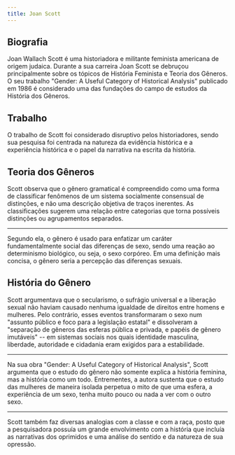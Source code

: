 ```yaml
---
title: Joan Scott
---
```


## Biografia

Joan Wallach Scott é uma historiadora e militante feminista americana de origem judaica. Durante a sua carreira Joan Scott se debruçou principalmente sobre os tópicos de História Feminista e Teoria dos Gêneros. O seu trabalho "Gender: A Useful Category of Historical Analysis" publicado em 1986 é considerado uma das fundações do campo de estudos da História dos Gêneros.

## Trabalho

O trabalho de Scott foi considerado disruptivo pelos historiadores, sendo sua pesquisa foi centrada na natureza da evidência histórica e a experiência histórica e o papel da narrativa na escrita da história.

## Teoria dos Gêneros

Scott observa que o gênero gramatical é compreendido como uma forma de classificar fenômenos de um sistema socialmente consensual de distinções, e não uma descrição objetiva de traços inerentes. As classificações sugerem uma relação entre categorias que torna possíveis distinções ou agrupamentos separados.

---

Segundo ela, o gênero é usado para enfatizar um caráter fundamentalmente social das diferenças de sexo, sendo uma reação ao determinismo biológico, ou seja, o sexo corpóreo. Em uma definição mais concisa, o gênero seria a percepção das diferenças sexuais.

## História do Gênero

Scott argumentava que o secularismo, o sufrágio universal e a liberação sexual não haviam causado nenhuma igualdade de direitos entre homens e mulheres. Pelo contrário, esses eventos transformaram o sexo num "assunto público e foco para a legislação estatal" e dissolveram a "separação de gêneros das esferas pública e privada, e papéis de gênero imutáveis" -- em sistemas sociais nos quais identidade masculina, liberdade, autoridade e cidadania eram exigidos para a estabilidade.

---

Na sua obra "Gender: A Useful Category of Historical Analysis", Scott argumenta que o estudo do gênero não somente explica a história feminina, mas a história como um todo. Entrementes, a autora sustenta que o estudo das mulheres de maneira isolada perpetua o mito de que uma esfera, a experiência de um sexo, tenha muito pouco ou nada a ver com o outro sexo.

---

Scott também faz diversas analogias com a classe e com a raça, posto que a pesquisadora possuía um grande envolvimento com a história que incluía as narrativas dos oprimidos e uma análise do sentido e da natureza de sua opressão.

